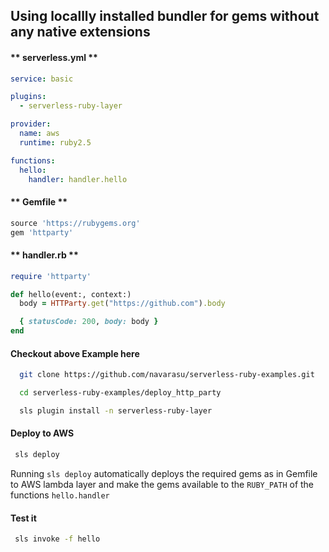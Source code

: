 
##  Using locallly installed bundler for gems without any native extensions

<!-- tabs:start -->

#### ** serverless.yml **

```yml
service: basic

plugins:
  - serverless-ruby-layer

provider:
  name: aws
  runtime: ruby2.5

functions:
  hello:
    handler: handler.hello
  ```

#### ** Gemfile **

```ruby
source 'https://rubygems.org'
gem 'httparty'
```

#### ** handler.rb **

```ruby
require 'httparty'

def hello(event:, context:)
  body = HTTParty.get("https://github.com").body

  { statusCode: 200, body: body }
end

```

<!-- tabs:end -->

#### Checkout above Example here


```bash
  git clone https://github.com/navarasu/serverless-ruby-examples.git
```
```bash
  cd serverless-ruby-examples/deploy_http_party

  sls plugin install -n serverless-ruby-layer

```

#### Deploy to AWS

```bash
 sls deploy
```

Running `sls deploy` automatically deploys the required gems as in Gemfile to AWS lambda layer and make the gems available to the `RUBY_PATH` of the functions `hello.handler`


#### Test it

```bash
 sls invoke -f hello

```
